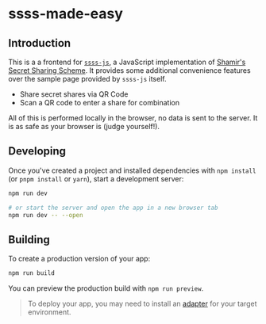 # ssss-made-easy

## Introduction

This is a a frontend for [`ssss-js`][2], a JavaScript implementation of [Shamir's Secret Sharing Scheme][1].
It provides some additional convenience features over the sample page provided by `ssss-js` itself.

* Share secret shares via QR Code
* Scan a QR code to enter a share for combination

All of this is performed locally in the browser, no data is sent to the server. It is as safe as your browser is (judge yourself!).

## Developing

Once you've created a project and installed dependencies with `npm install` (or `pnpm install` or `yarn`), start a development server:

```bash
npm run dev

# or start the server and open the app in a new browser tab
npm run dev -- --open
```

## Building

To create a production version of your app:

```bash
npm run build
```

You can preview the production build with `npm run preview`.

> To deploy your app, you may need to install an [adapter](https://kit.svelte.dev/docs/adapters) for your target environment.


[1]: https://en.wikipedia.org/wiki/Shamir%27s_Secret_Sharing
[2]: https://www.npmjs.com/package/ssss-js

